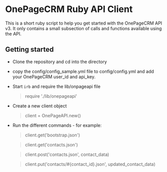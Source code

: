# OnePageCRM Ruby API Client

This is a short ruby script to help you get started with the OnePageCRM API v3.
It only contains a small subsection of calls and functions available using the API.

## Getting started

- Clone the repository and cd into the directory

- copy the config/config_sample.yml file to config/config.yml and add your OnePageCRM user_id and api_key.

- Start `irb` and require the lib/onpageapi file
    > require './lib/onepageapi'

- Create a new client object
    > client = OnePageAPI.new()

- Run the different commands - for example:
    > client.get('bootstrap.json')

    > client.get('contacts.json')

    > client.post('contacts.json', contact_data)

    > client.put('contacts/#{contact_id}.json', updated_contact_data)